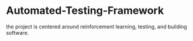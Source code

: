# Automated-Testing-Framework

the project is centered around reinforcement learning, testing, and building software. 
